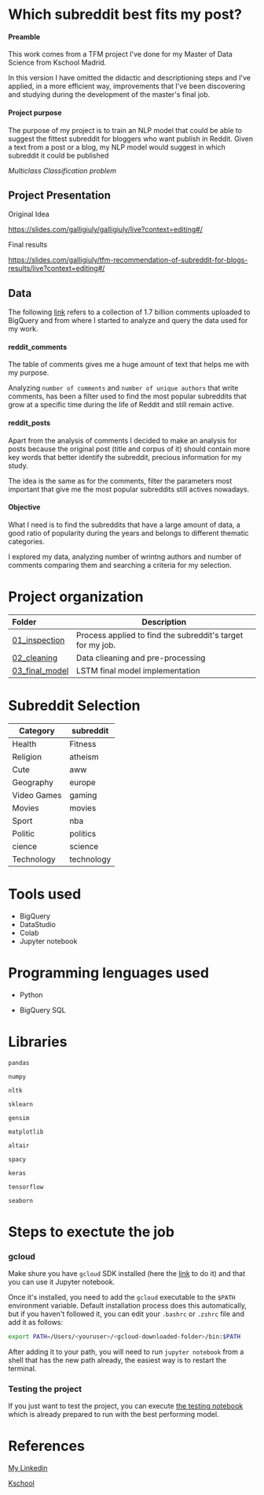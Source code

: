# Which subreddit best fits my post?

#### Preamble

This work comes from a TFM project I've done for my Master of Data Science from Kschool Madrid. 

In this version I have omitted the didactic and descriptioning steps and I've applied, in a more efficient way, improvements that I've been discovering and studying during the development of the master's final job.



#### Project purpose

The purpose of my project is to train an NLP model that could be able to suggest the fittest subreddit for bloggers who want publish in Reddit.
Given a text from a post or a blog, my NLP model would suggest in which subreddit it could be published

_Multiclass Classification problem_



## Project Presentation

Original Idea

https://slides.com/galligiuly/galligiuly/live?context=editing#/



Final results

https://slides.com/galligiuly/tfm-recommendation-of-subreddit-for-blogs-results/live?context=editing#/



## Data

The following [link](<https://console.cloud.google.com/bigquery?p=fh-bigquery%2F&project=reddit-254019&folder&organizationId>) refers to a collection of 1.7 billion comments uploaded to BigQuery and from where I started to analyze and query the data used for my work.

#### reddit_comments

The table of comments gives me a huge amount of text that helps me with my purpose. 

Analyzing `number of comments` and `number of unique authors` that write comments, has been a filter used to find the most popular subreddits that grow at a specific time during the life of Reddit and still remain active.

#### reddit_posts

Apart from the analysis of comments I decided to make an analysis for posts because the original post (title and corpus of it) should contain more key words that better identify the subreddit, precious information for my study.

The idea is the same as for the comments, filter the parameters most important that give me the most popular subreddits still actives nowadays.

#### Objective

What I need is to find the subreddits that have a large amount of data, a good ratio of popularity during the years and belongs to different thematic categories.

I explored my data, analyzing number of wrintng authors and number of comments comparing them and searching a criteria for my selection.

# Project organization

| Folder                                                       | Description                                                |
| :----------------------------------------------------------- | ---------------------------------------------------------- |
| [01_inspection](https://github.com/galligiuly/reddit_classifier/tree/master/01_inspection) | Process applied to find the subreddit's target for my job. |
| [02_cleaning](https://github.com/galligiuly/reddit_classifier/tree/master/02_cleaning) | Data clieaning and pre-processing                          |
| [03_final_model](https://github.com/galligiuly/reddit_classifier/blob/master/03_final_model/06_reddit_LSTM_model_V2.ipynb) | LSTM final model implementation                            |

#### 

# Subreddit Selection

| Category    | subreddit  |
| ----------- | ---------- |
| Health      | Fitness    |
| Religion    | atheism    |
| Cute        | aww        |
| Geography   | europe     |
| Video Games | gaming     |
| Movies      | movies     |
| Sport       | nba        |
| Politic     | politics   |
| cience      | science    |
| Technology  | technology |





# Tools used

- BigQuery
- DataStudio
- Colab
- Jupyter notebook





# Programming lenguages used

- Python

- BigQuery SQL





# Libraries

`pandas`

`numpy`

`nltk`

`sklearn`

`gensim`

`matplotlib`

`altair`

`spacy`

`keras`

`tensorflow`

`seaborn`



# Steps to exectute the job

### gcloud 

Make shure you have `gcloud` SDK installed (here the [link](https://cloud.google.com/sdk/docs/quickstart-macos) to do it) and that you can use it Jupyter notebook.

Once it's installed, you need to add the `gcloud` executable to the `$PATH` environment variable.  Default installation process does this automatically, but if you haven't followed it, you can edit your `.bashrc` or `.zshrc` file and add it as follows:

```bash
export PATH=/Users/<youruser>/<gcloud-downloaded-folder>/bin:$PATH
```

After adding it to your path, you will need to run `jupyter notebook` from a shell that has the new path already, the easiest way is to restart the terminal.



### Testing the project

If you just want to test the project, you can execute [the testing notebook](https://github.com/galligiuly/reddit_classifier/blob/master/project_testing_V2.ipynb) which is already prepared to run with the best performing model.



# References

[My Linkedin](https://www.linkedin.com/in/giulia-galli-7669ba85/?locale=en_US)

[Kschool](https://kschool.com/)


